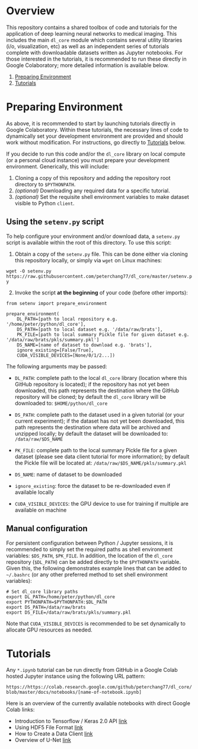 # Overview

This repository contains a shared toolbox of code and tutorials for the application of deep learning neural networks to medical imaging. This includes the main `dl_core` module which contains several utility libraries (i/o, visualization, etc) as well as an independent series of tutorials complete with downloadable datasets written as Jupyter notebooks. For those interested in the tutorials, it is recommended to run these directly in Google Colaboratory; more detailed information is available below.

1. [Preparing Environment](#preparing-environment) 
2. [Tutorials](#tutorials) 

# Preparing Environment

As above, it is recommended to start by launching tutorials directly in Google Colaboratory. Within these tutorials, the necessary lines of code to dynamically set your development environment are provided and should work without modification. For instructions, go directly to [Tutorials](#tutorials) below. 

If you decide to run this code and/or the `dl_core` library on local compute (or a personal cloud instance) you must prepare your development environment. Generically, this will include:

1. Cloning a copy of this repository and adding the repository root directory to `$PYTHONPATH`.
2. *(optional)* Downloading any required data for a specific tutorial.
3. *(optional)* Set the requisite shell environment variables to make dataset visible to Python `client`.

## Using the `setenv.py` script

To help configure your environment and/or download data, a `setenv.py` script is available within the root of this directory. To use this script: 

1. Obtain a copy of the `setenv.py` file. This can be done either via cloning this repository locally, or simply via `wget` on Linux machines:

`wget -O setenv.py https://raw.githubusercontent.com/peterchang77/dl_core/master/setenv.py`  

2. Invoke the script **at the beginning** of your code (before other imports):

```
from setenv import prepare_environment

prepare_environment(
    DL_PATH=[path to local repository e.g. '/home/peter/python/dl_core'],
    DS_PATH=[path to local dataset e.g. '/data/raw/brats'],
    PK_FILE=[path to local summary Pickle file for given dataset e.g. '/data/raw/brats/pkls/summary.pkl']
    DS_NAME=[name of dataset to download e.g. 'brats'],
    ignore_existing=[False/True],
    CUDA_VISIBLE_DEVICES=[None/0/1/2...])
```

The following arguments may be passed:

* `DL_PATH`: complete path to the local `dl_core` library (location where this GitHub repository is located); if the repository has not yet been downloaded, this path represents the destination where the GitHub repository will be cloned; by default the `dl_core` library will be downloaded to: `$HOME/python/dl_core`

* `DS_PATH`: complete path to the dataset used in a given tutorial (or your current experiment); if the dataset has not yet been downloaded, this path represents the destination where data will be archived and unzipped locally; by default the dataset will be downloaded to: `/data/raw/$DS_NAME`

* `PK_FILE`: complete path to the local summary Pickle file for a given dataset (please see data client tutorial for more information); by default the Pickle file will be located at: `/data/raw/$DS_NAME/pkls/summary.pkl`

* `DS_NAME`: name of dataset to be downloaded

* `ignore_existing`: force the dataset to be re-downloaded even if available locally

* `CUDA_VISIBLE_DEVICES`: the GPU device to use for training if multiple are available on machine

## Manual configuration

For persistent configuration between Python / Jupyter sessions, it is recommended to simply set the required paths as shell environment variables: `$DS_PATH`, `$PK_FILE`. In addition, the location of the `dl_core` repository (`$DL_PATH`) can be added directly to the `$PYTHONPATH` variable. Given this, the following demonstrates example lines that can be added to `~/.bashrc` (or any other preferred method to set shell environment variables):

```
# Set dl_core library paths
export DL_PATH=/home/peter/python/dl_core
export PYTHONPATH=$PYTHONPATH:$DL_PATH
export DS_PATH=/data/raw/brats
export DS_FILE=/data/raw/brats/pkls/summary.pkl
```

Note that `CUDA_VISIBLE_DEVICES` is recommended to be set dynamically to allocate GPU resources as needed.

# Tutorials

Any `*.ipynb` tutorial can be run directly from GitHub in a Google Colab hosted Jupyter instance using the following URL pattern:

`https://https://colab.research.google.com/github/peterchang77/dl_core/blob/master/docs/notebooks/[name-of-notebook.ipynb]`

Here is an overview of the currently available notebooks with direct Google Colab links:

* Introduction to Tensorflow / Keras 2.0 API [link](https://bit.ly/37U4noo) 
* Using HDF5 File Format [link](https://bit.ly/33yY1rd)
* How to Create a Data Client [link](https://bit.ly/2Y28ydn) 
* Overview of U-Net [link](https://bit.ly/35PHxwk)
